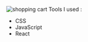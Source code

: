 ![shopping cart](https://github.com/user-attachments/assets/b2c38676-ebe4-491e-8b37-7dae20ec32ce)
Tools I used :
- CSS
- JavaScript
- React
